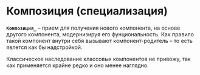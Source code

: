 # Композиция (специализация)

__`Композиция_`__ – прием для получения нового компонента, на основе другого компонента, модернизируя его фунциональность. Как правило такой компонент внутри себя вызывают компонент-родитель – то есть явлется как бы надстройкой.

Классическое наследование классовых компонентов не привожу, так как применяется крайне редко и оно менее наглядно.  
